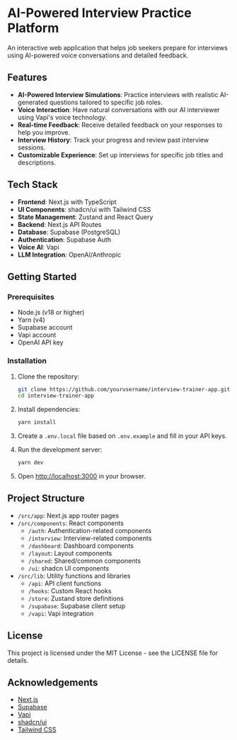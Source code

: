 # AI-Powered Interview Practice Platform

An interactive web application that helps job seekers prepare for interviews using AI-powered voice conversations and detailed feedback.

## Features

- **AI-Powered Interview Simulations**: Practice interviews with realistic AI-generated questions tailored to specific job roles.
- **Voice Interaction**: Have natural conversations with our AI interviewer using Vapi's voice technology.
- **Real-time Feedback**: Receive detailed feedback on your responses to help you improve.
- **Interview History**: Track your progress and review past interview sessions.
- **Customizable Experience**: Set up interviews for specific job titles and descriptions.

## Tech Stack

- **Frontend**: Next.js with TypeScript
- **UI Components**: shadcn/ui with Tailwind CSS
- **State Management**: Zustand and React Query
- **Backend**: Next.js API Routes
- **Database**: Supabase (PostgreSQL)
- **Authentication**: Supabase Auth
- **Voice AI**: Vapi
- **LLM Integration**: OpenAI/Anthropic

## Getting Started

### Prerequisites

- Node.js (v18 or higher)
- Yarn (v4)
- Supabase account
- Vapi account
- OpenAI API key

### Installation

1. Clone the repository:
   ```bash
   git clone https://github.com/yourusername/interview-trainer-app.git
   cd interview-trainer-app
   ```

2. Install dependencies:
   ```bash
   yarn install
   ```

3. Create a `.env.local` file based on `.env.example` and fill in your API keys.

4. Run the development server:
   ```bash
   yarn dev
   ```

5. Open [http://localhost:3000](http://localhost:3000) in your browser.

## Project Structure

- `/src/app`: Next.js app router pages
- `/src/components`: React components
  - `/auth`: Authentication-related components
  - `/interview`: Interview-related components
  - `/dashboard`: Dashboard components
  - `/layout`: Layout components
  - `/shared`: Shared/common components
  - `/ui`: shadcn UI components
- `/src/lib`: Utility functions and libraries
  - `/api`: API client functions
  - `/hooks`: Custom React hooks
  - `/store`: Zustand store definitions
  - `/supabase`: Supabase client setup
  - `/vapi`: Vapi integration

## License

This project is licensed under the MIT License - see the LICENSE file for details.

## Acknowledgements

- [Next.js](https://nextjs.org/)
- [Supabase](https://supabase.com/)
- [Vapi](https://vapi.ai/)
- [shadcn/ui](https://ui.shadcn.com/)
- [Tailwind CSS](https://tailwindcss.com/)
